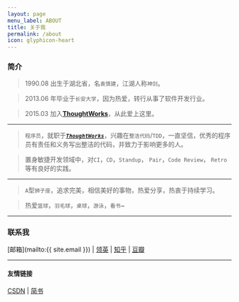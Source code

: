 ```yaml
---
layout: page
menu_label: ABOUT
title: 关于我
permalink: /about
icon: glyphicon-heart
---
```


### 简介

> 1990.08 出生于湖北省，名`袁慎建`，江湖人称`神剑`。

> 2013.06 年毕业于`长安大学`，因为热爱，转行从事了软件开发行业。
 
> 2015.03 加入[**ThoughtWorks**](https://thoughtworks.com/)，从此爱上这里。


---

>`程序员`，就职于[***`ThoughtWorks`***](https://thoughtworks.com/)，兴趣在`整洁代码`/`TDD`，一直坚信，优秀的程序员有责任和义务写出整洁的代码，并致力于影响更多的人。

>置身敏捷开发领域中，对`CI`，`CD`，`Standup`， `Pair`，`Code Review`， `Retro`等有良好的实践。

---

>`A`型`狮子座`，追求完美，相信美好的事物，热爱分享，热衷于持续学习。

>热爱`篮球`，`羽毛球`，`桌球`，`游泳`，`看书`~
   
---


### 联系我

[邮箱](mailto:{{ site.email }}) \| 
[领英](https://www.linkedin.com/in/shenjian-yuan-40ab31104) \| 
[知乎](https://www.zhihu.com/people/sjyuan) \| 
[豆瓣](http://www.douban.com/people/142814172/)

---


#### 友情链接

[CSDN](http://blog.csdn.net/ysjian_pingcx) \| [简书](http://www.jianshu.com/users/c379cdabd121/latest_articles)  
  
